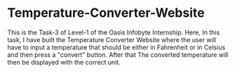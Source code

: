 # Temperature-Converter-Website
This is the Task-3 of Level-1 of the Oasis Infobyte Internship. Here, In this task, I have built the Temperature Converter Website where the user will have to input a temperature that should be either in Fahrenheit or in Celsius and then press a "convert" button. After that The converted temperature will then be displayed with the correct unit.

